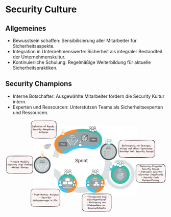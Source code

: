 # Security Culture

## Allgemeines

- Bewusstsein schaffen: Sensibilisierung aller Mitarbeiter für Sicherheitsaspekte.
- Integration in Unternehmenswerte: Sicherheit als integraler Bestandteil der Unternehmenskultur.
- Kontinuierliche Schulung: Regelmäßige Weiterbildung für aktuelle Sicherheitspraktiken.

## Security Champions

- Interne Botschafter: Ausgewählte Mitarbeiter fördern die Security Kultur intern.
- Experten und Ressourcen: Unterstützen Teams als Sicherheitsexperten und Ressourcen.

![Security Champions](../99_assets/images/security_champions.png)